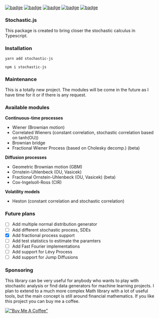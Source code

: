 [![badge](https://img.shields.io/npm/dm/stochastic-js)](https://www.npmjs.com/package/stochastic-js)
[![badge](https://img.shields.io/npms-io/maintenance-score/stochastic-js)](https://www.npmjs.com/package/stochastic-js)
[![badge](https://img.shields.io/npm/l/stochastic-js)](https://www.npmjs.com/package/stochastic-js)
[![badge](https://img.shields.io/npm/v/stochastic-js)](https://www.npmjs.com/package/stochastic-js)
[![badge](https://img.shields.io/npm/types/stochastic-js)](https://www.npmjs.com/package/stochastic-js)

### **Stochastic.js**

This package is created to bring closer the stochastic calculus in Typescript.

### **Installation**

```
yarn add stochastic-js
```

```
npm i stochastic-js
```

### **Maintenance**

This is a totally new project. The modules will be come in the future as I have time for it or if there is any request.

### **Available modules**

**Continuous-time processes**

- Wiener (Brownian motion)
- Correlated Wieners (constant correlation, stochastic correlation based on tanh(OU))
- Brownian bridge
- Fractional Wiener Process (based on Cholesky decomp.) (beta)

**Diffusion processes**

- Geometric Brownian motion (GBM)
- Ornstein-Uhlenbeck (OU, Vasicek)
- Fractional Ornstein-Uhlenbeck (OU, Vasicek) (beta)
- Cox-Ingelsoll-Ross (CIR)

**Volatility models**

- Heston (constant correlation and stochastic correlation)

### **Future plans**

- [ ] Add multiple normal distribution generator
- [ ] Add different stochastic process, SDEs
- [x] Add fractional process support
- [ ] Add test statistics to estimate the paramters
- [ ] Add Fast Fourier implementations
- [ ] Add support for Lévy Process
- [ ] Add support for Jump Diffusions

### **Sponsoring**

This library can be very useful for anybody who wants to play with stochastic analysis or find data generators for machine learning projects. I plan to extend to a much more complex Math library with a lot of useful tools, but the main concept is still around financial mathematics. If you like this project you can buy me a coffee.

[!["Buy Me A Coffee"](https://www.buymeacoffee.com/assets/img/custom_images/orange_img.png)](https://www.buymeacoffee.com/dancixx)
